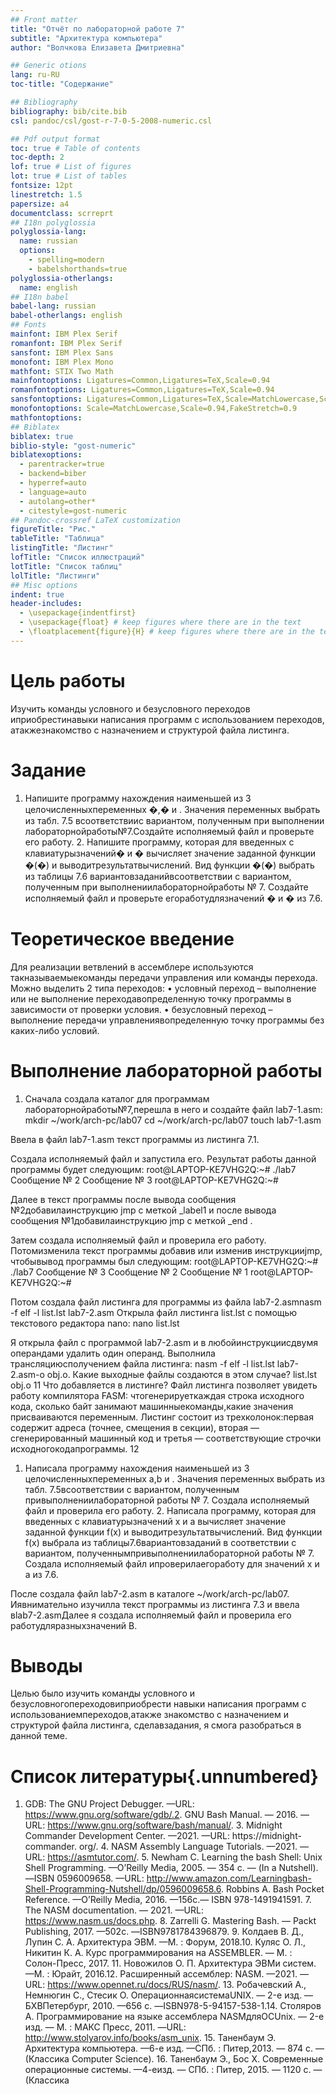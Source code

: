 ```yaml
---
## Front matter
title: "Отчёт по лабораторной работе 7"
subtitle: "Архитектура компьютера"
author: "Волчкова Елизавета Дмитриевна"

## Generic otions
lang: ru-RU
toc-title: "Содержание"

## Bibliography
bibliography: bib/cite.bib
csl: pandoc/csl/gost-r-7-0-5-2008-numeric.csl

## Pdf output format
toc: true # Table of contents
toc-depth: 2
lof: true # List of figures
lot: true # List of tables
fontsize: 12pt
linestretch: 1.5
papersize: a4
documentclass: scrreprt
## I18n polyglossia
polyglossia-lang:
  name: russian
  options:
	- spelling=modern
	- babelshorthands=true
polyglossia-otherlangs:
  name: english
## I18n babel
babel-lang: russian
babel-otherlangs: english
## Fonts
mainfont: IBM Plex Serif
romanfont: IBM Plex Serif
sansfont: IBM Plex Sans
monofont: IBM Plex Mono
mathfont: STIX Two Math
mainfontoptions: Ligatures=Common,Ligatures=TeX,Scale=0.94
romanfontoptions: Ligatures=Common,Ligatures=TeX,Scale=0.94
sansfontoptions: Ligatures=Common,Ligatures=TeX,Scale=MatchLowercase,Scale=0.94
monofontoptions: Scale=MatchLowercase,Scale=0.94,FakeStretch=0.9
mathfontoptions:
## Biblatex
biblatex: true
biblio-style: "gost-numeric"
biblatexoptions:
  - parentracker=true
  - backend=biber
  - hyperref=auto
  - language=auto
  - autolang=other*
  - citestyle=gost-numeric
## Pandoc-crossref LaTeX customization
figureTitle: "Рис."
tableTitle: "Таблица"
listingTitle: "Листинг"
lofTitle: "Список иллюстраций"
lotTitle: "Список таблиц"
lolTitle: "Листинги"
## Misc options
indent: true
header-includes:
  - \usepackage{indentfirst}
  - \usepackage{float} # keep figures where there are in the text
  - \floatplacement{figure}{H} # keep figures where there are in the text
---
```


# Цель работы

Изучить команды условного и безусловного переходов иприобрестинавыки написания программ с использованием переходов, атакжезнакомство с назначением и структурой файла листинга.
# Задание

1. Напишите программу нахождения наименьшей из 3 целочисленныхпеременных �,� и . Значения переменных выбрать из табл. 7.5 всоответствиис вариантом, полученным при выполнении лабораторнойработы№7.Создайте исполняемый файл и проверьте его работу. 2. Напишите программу, которая для введенных с клавиатурызначений� и � вычисляет значение заданной функции �(�) и выводитрезультатвычислений. Вид функции �(�) выбрать из таблицы 7.6 вариантовзаданийвсоответствии с вариантом, полученным при выполнениилабораторнойработы № 7. Создайте исполняемый файл и проверьте егоработудлязначений � и � из 7.6.
# Теоретическое введение

Для реализации ветвлений в ассемблере используются такназываемыекоманды передачи управления или команды перехода. Можно выделить 2 типа переходов: • условный переход – выполнение или не выполнение переходавопределенную точку программы в зависимости от проверки условия. • безусловный переход – выполнение передачи управлениявопределенную точку программы без каких-либо условий.
# Выполнение лабораторной работы

1. Сначала создала каталог для программам лабораторнойработы№7,перешла в него и создайте файл lab7-1.asm:
mkdir ~/work/arch-pc/lab07
cd ~/work/arch-pc/lab07
touch lab7-1.asm



Ввела в файл lab7-1.asm текст программы из листинга 7.1.


Создала исполняемый файл и запустила его. Результат работы данной программы будет следующим:
root@LAPTOP-KE7VHG2Q:~# ./lab7
Сообщение № 2
Сообщение № 3
root@LAPTOP-KE7VHG2Q:~#



Далее в текст программы после вывода сообщения №2добавилаинструкцию jmp с меткой _label1 и после вывода сообщения №1добавилаинструкцию jmp с меткой _end .



Затем создала исполняемый файл и проверила его работу. Потомизменила текст программы добавив или изменив инструкцииjmp, чтобывывод программы был следующим:
root@LAPTOP-KE7VHG2Q:~# ./lab7
Сообщение № 3
Сообщение № 2
Сообщение № 1
root@LAPTOP-KE7VHG2Q:~#


Потом создала файл листинга для программы из файла lab7-2.asmnasm -f elf -l list.lst lab7-2.asm
Открыла файл листинга list.lst с помощью текстового редактора nano:
nano list.lst



Я открыла файл с программой lab7-2.asm и в любойинструкциисдвумя операндами удалить один операнд. Выполнила трансляциюсполучением файла листинга: nasm -f elf -l list.lst lab7-2.asm-o obj.o. Какие выходные файлы создаются в этом случае?
list.lst
obj.o
11
Что добавляется в листинге?
Файл листинга позволяет увидеть работу компилятора FASM: чтогенерируеткаждая строка исходного кода, сколько байт занимают машинныекоманды,какие значения присваиваются переменным. Листинг состоит из трехколонок:первая содержит адреса (точнее, смещения в секции), вторая —сгенерированный машинный код и третья — соответствующие строчки исходногокодапрограммы.
12
1. Написала программу нахождения наименьшей из 3 целочисленныхпеременных a,b и . Значения переменных выбрать из табл. 7.5всоответствии с вариантом, полученным привыполнениилабораторной работы № 7. Создала исполняемый файл и проверила его работу. 2. Написала программу, которая для введенных с клавиатурызначений x и a вычисляет значение заданной функции f(x) и выводитрезультатвычислений. Вид функции f(x) выбрала из таблицы7.6вариантовзаданий в соответствии с вариантом, полученнымпривыполнениилабораторной работы № 7. Создала исполняемый файл ипроверилаегоработу для значений x и a из 7.6.



После создала файл lab7-2.asm в каталоге ~/work/arch-pc/lab07. Иявнимательно изучилла текст программы из листинга 7.3 и ввела вlab7-2.asmДалее я создала исполняемый файл и проверила его работудляразныхзначений B.


# Выводы

Целью было изучить команды условного и безусловногопереходовиприобрести навыки написания программ с использованиемпереходов,атакже знакомство с назначением и структурой файла листинга, сделавзадания, я смога разобраться в данной теме.

# Список литературы{.unnumbered}

1. GDB: The GNU Project Debugger. —URL: https://www.gnu.org/software/gdb/.2. GNU Bash Manual. — 2016. — URL: https://www.gnu.org/software/bash/manual/. 3. Midnight Commander Development Center. —2021. —URL: https://midnight-commander. org/. 4. NASM Assembly Language Tutorials. —2021. —URL: https://asmtutor.com/. 5. Newham C. Learning the bash Shell: Unix Shell Programming. —O’Reilly Media, 2005. — 354 с. — (In a Nutshell). —ISBN 0596009658. —URL: http://www.amazon.com/Learningbash-Shell-Programming-Nutshell/dp/0596009658.6. Robbins A. Bash Pocket Reference. —O’Reilly Media, 2016. —156с.— ISBN 978-1491941591. 7. The NASM documentation. — 2021. —URL: https://www.nasm.us/docs.php. 8. Zarrelli G. Mastering Bash. — Packt Publishing, 2017. —502с. —ISBN9781784396879. 9. Колдаев В. Д., Лупин С. А. Архитектура ЭВМ. —М. : Форум, 2018.10. Куляс О. Л., Никитин К. А. Курс программирования на ASSEMBLER. — М. : Солон-Пресс, 2017. 11. Новожилов О. П. Архитектура ЭВМи систем. —М. : Юрайт, 2016.12. Расширенный ассемблер: NASM. —2021. —URL: https://www.opennet.ru/docs/RUS/nasm/. 13. Робачевский А., Немнюгин С., Стесик О. ОперационнаясистемаUNIX. — 2-е изд. — БХВПетербург, 2010. —656 с. —ISBN978-5-94157-538-1.14. Столяров А. Программирование на языке ассемблера NASMдляОСUnix. — 2-е изд. — М. : МАКС Пресс, 2011. —URL: http://www.stolyarov.info/books/asm_unix. 15. Таненбаум Э. Архитектура компьютера. —6-е изд. —СПб. : Питер,2013. — 874 с. — (Классика Computer Science). 16. Таненбаум Э., Бос Х. Современные операционные системы. —4-еизд. — СПб. : Питер, 2015. — 1120 с. — (Классика 

